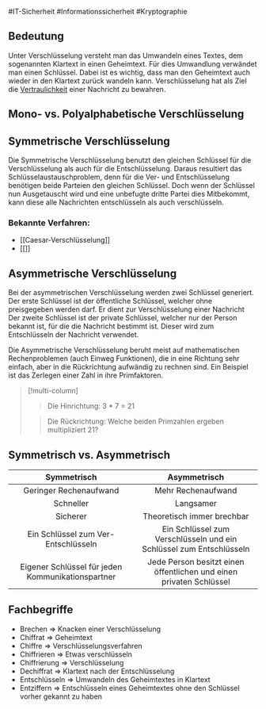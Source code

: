 #IT-Sicherheit #Informationssicherheit #Kryptographie 
## Bedeutung
Unter Verschlüsselung versteht man das Umwandeln eines Textes, dem sogenannten Klartext in einen Geheimtext. Für dies Umwandlung verwändet man einen Schlüssel. Dabei ist es wichtig, dass man den Geheimtext auch wieder in den Klartext zurück wandeln kann.
Verschlüsselung hat als Ziel die [Vertraulichkeit](Schutzziele) einer Nachricht zu bewahren.
## Mono- vs. Polyalphabetische Verschlüsselung

## Symmetrische Verschlüsselung
Die Symmetrische Verschlüsselung benutzt den gleichen Schlüssel für die Verschlüsselung als auch für die Entschlüsselung. Daraus resultiert das Schlüsselaustauschproblem, denn für die Ver- und Entschlüsselung benötigen beide Parteien den gleichen Schlüssel. Doch wenn der Schlüssel nun Ausgetauscht wird und eine unbefugte dritte Partei dies Mitbekommt, kann diese alle Nachrichten entschlüsseln als auch verschlüsseln. 

### Bekannte Verfahren:
+ [[Caesar-Verschlüsselung]]
+ [[]]

## Asymmetrische Verschlüsselung
Bei der asymmetrischen Verschlüsselung werden zwei Schlüssel generiert. Der erste Schlüssel ist der öffentliche Schlüssel, welcher ohne preisgegeben werden darf. Er dient zur Verschlüsselung einer Nachricht Der zweite Schlüssel ist der private Schlüssel, welcher nur der Person bekannt ist, für die die Nachricht bestimmt ist. Dieser wird zum Entschlüsseln der Nachricht verwendet.

Die Asymmetrische Verschlüsselung beruht meist auf mathematischen Rechenproblemen (auch Einweg Funktionen), die in eine Richtung sehr einfach, aber in die Rückrichtung aufwändig zu rechnen sind. Ein Beispiel ist das Zerlegen einer Zahl in ihre Primfaktoren.
>[!multi-column]
>>Die Hinrichtung:
>>3 * 7 = 21
>
>>Die Rückrichtung:
>>Welche beiden Primzahlen ergeben multipliziert 21?



## Symmetrisch vs. Asymmetrisch

| **Symmetrisch** | **Asymmetrisch** |
| :--: | :--: |
| Geringer Rechenaufwand | Mehr Rechenaufwand |
| Schneller | Langsamer |
| Sicherer | Theoretisch immer brechbar |
| Ein Schlüssel zum Ver- Entschlüsseln | Ein Schlüssel zum Verschlüsseln und ein Schlüssel zum Entschlüsseln |
| Eigener Schlüssel für jeden Kommunikationspartner | Jede Person besitzt einen öffentlichen und einen privaten Schlüssel|


## Fachbegriffe
+ Brechen => Knacken einer Verschlüsselung
+ Chiffrat => Geheimtext
+ Chiffre => Verschlüsselungsverfahren
+ Chiffrieren => Etwas verschlüsseln
+ Chiffrierung => Verschlüsselung 
+ Dechiffrat => Klartext nach der Entschlüsselung  
+ Entschlüsseln => Umwandeln des Geheimtextes in Klartext
+ Entziffern => Entschlüsseln eines Geheimtextes ohne den Schlüssel vorher gekannt zu haben 